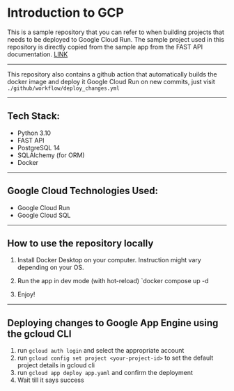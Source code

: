 # Introduction to GCP

This is a sample repository that you can refer to when building projects that needs to be deployed to Google Cloud Run. The sample project used in this repository is directly copied from the sample app from the FAST API documentation. [LINK](https://fastapi.tiangolo.com/tutorial/sql-databases/#__tabbed_8_3)

---

This repository also contains a github action that automatically builds the docker image and deploy it Google Cloud Run on new commits, just visit `./github/workflow/deploy_changes.yml`

___

## Tech Stack:
- Python 3.10
- FAST API
- PostgreSQL 14
- SQLAlchemy (for ORM)
- Docker

---

## Google Cloud Technologies Used:
- Google Cloud Run
- Google Cloud SQL

---

## How to use the repository locally
1. Install Docker Desktop on your computer. Instruction might vary depending on your OS.

2. Run the app in dev mode (with hot-reload)
  `docker compose up -d

1. Enjoy!

___

## Deploying changes to Google App Engine using the gcloud CLI
1. run `gcloud auth login` and select the appropriate account
2. run `gcloud config set project <your-project-id>` to set the default project details in gcloud cli
3. run `gcloud app deploy app.yaml` and confirm the deployment
4. Wait till it says success
